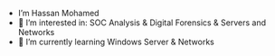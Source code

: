 - I’m Hassan Mohamed
- 👀 I’m interested in: SOC Analysis & Digital Forensics & Servers and Networks
- 🌱 I’m currently learning Windows Server & Networks

<!---
Con3n0x00/Con3n0x00 is a ✨ special ✨ repository because its `README.md` (this file) appears on your GitHub profile.
You can click the Preview link to take a look at your changes.
--->
